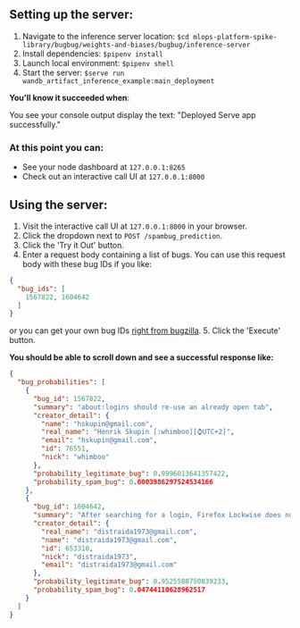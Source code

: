 ## Setting up the server:

1. Navigate to the inference server location: `$cd mlops-platform-spike-library/bugbug/weights-and-biases/bugbug/inference-server`
2. Install dependencies: `$pipenv install`
3. Launch local environment: `$pipenv shell`
4. Start the server: `$serve run wandb_artifact_inference_example:main_deployment`

**You'll know it succeeded when**:

You see your console output display the text: "Deployed Serve app successfully."

### At this point you can:
- See your node dashboard at `127.0.0.1:8265`
- Check out an interactive call UI at `127.0.0.1:8000`

## Using the server:
1. Visit the interactive call UI at `127.0.0.1:8000` in your browser.
2. Click the dropdown next to `POST /spambug_prediction`.
3. Click the 'Try it Out' button.
4. Enter a request body containing a list of bugs. You can use this request body with these bug IDs if you like:
```json
{
  "bug_ids": [
    1567822, 1604642
  ]
}
```
or you can get your own bug IDs [right from bugzilla](https://bugzilla.mozilla.org/buglist.cgi?product=Firefox&component=about%3Alogins&resolution=---).
5. Click the 'Execute' button.

**You should be able to scroll down and see a successful response like:**

```json
{
  "bug_probabilities": [
    {
      "bug_id": 1567822,
      "summary": "about:logins should re-use an already open tab",
      "creator_detail": {
        "name": "hskupin@gmail.com",
        "real_name": "Henrik Skupin [:whimboo][⌚️UTC+2]",
        "email": "hskupin@gmail.com",
        "id": 76551,
        "nick": "whimboo"
      },
      "probability_legitimate_bug": 0.9996013641357422,
      "probability_spam_bug": 0.0003986297524534166
    },
    {
      "bug_id": 1604642,
      "summary": "After searching for a login, Firefox Lockwise does not sort A-Z properly",
      "creator_detail": {
        "real_name": "distraida1973@gmail.com",
        "name": "distraida1973@gmail.com",
        "id": 653310,
        "nick": "distraida1973",
        "email": "distraida1973@gmail.com"
      },
      "probability_legitimate_bug": 0.9525588750839233,
      "probability_spam_bug": 0.04744110628962517
    }
  ]
}
```




